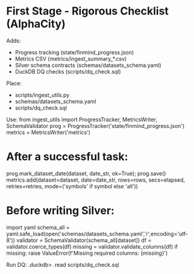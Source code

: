 
# First Stage - Rigorous Checklist (AlphaCity)
Adds:
- Progress tracking (state/finmind_progress.json)
- Metrics CSV (metrics/ingest_summary_*.csv)
- Silver schema contracts (schemas/datasets_schema.yaml)
- DuckDB DQ checks (scripts/dq_check.sql)

Place:
- scripts/ingest_utils.py
- schemas/datasets_schema.yaml
- scripts/dq_check.sql

Use:
from ingest_utils import ProgressTracker, MetricsWriter, SchemaValidator
prog = ProgressTracker('state/finmind_progress.json')
metrics = MetricsWriter('metrics')

# After a successful task:
prog.mark_dataset_date(dataset, date_str, ok=True); prog.save()
metrics.add(dataset=dataset, date=date_str, rows=rows, secs=elapsed, retries=retries, mode=('symbols' if symbol else 'all'))

# Before writing Silver:
import yaml
schema_all = yaml.safe_load(open('schemas/datasets_schema.yaml','r',encoding='utf-8'))
validator = SchemaValidator(schema_all[dataset])
df = validator.coerce_types(df)
missing = validator.validate_columns(df)
if missing: raise ValueError(f'Missing required columns: {missing}')

Run DQ:
.duckdb> .read scripts/dq_check.sql
